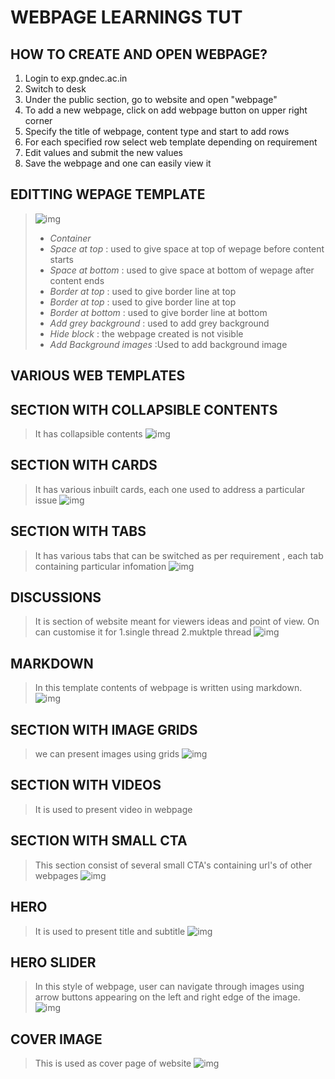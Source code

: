 # WEBPAGE LEARNINGS TUT
## HOW TO CREATE AND OPEN WEBPAGE?
1. Login to exp.gndec.ac.in
2. Switch to desk
3. Under the public section, go to website and open "webpage"
4. To add a new webpage, click on add webpage button on upper right corner
5. Specify the title of webpage, content type and start to add rows
6. For each specified row select web template depending on requirement
7. Edit values and submit the new values
8. Save the webpage and one can easily view it

## EDITTING WEPAGE TEMPLATE
>![img](Screenshot%20(267).png)
>* *Container* 
>* *Space at top* : used to give space at top of wepage before content starts
>* *Space at bottom* : used to give space at bottom of wepage after content ends
>* *Border at top* : used to give border line at top
>* *Border at top* : used to give border line at top
>* *Border at bottom* : used to give border line at bottom
>* *Add grey background* : used to add grey background
>* *Hide block* : the webpage created is not visible
>* *Add Background images* :Used to add background image

## VARIOUS WEB TEMPLATES 

## SECTION WITH COLLAPSIBLE CONTENTS
>It has collapsible contents
>![img](Screenshot%20(270).png)

## SECTION WITH CARDS
>It has various inbuilt cards, each one used to address a particular issue
> ![img](Screenshot%20(271).png)

## SECTION WITH TABS
>It has various tabs that can be switched as per requirement , each tab containing particular infomation 
> ![img](Screenshot%20(272).png)


## DISCUSSIONS
>It is section of website meant for viewers ideas and point of view. On can customise it for
> 1.single thread
> 2.muktple thread
> ![img](Screenshot%20(274).png)

## MARKDOWN
>In this template contents of webpage is written using markdown.
>![img](Screenshot%20(273).png)


## SECTION WITH IMAGE GRIDS
>we can present images using grids
>![img](Screenshot%20(276).png)

## SECTION WITH VIDEOS
>It is used to present video in webpage 


## SECTION WITH SMALL CTA
>This section consist of several small CTA's containing url's of other webpages
>![img](Screenshot%20(275).png)


## HERO
>It is used to present title and subtitle
>![img](Screenshot%20(277).png)

## HERO SLIDER
>In this style of webpage, user can navigate through images using arrow buttons appearing on the left and right edge of the image. 
>![img](Screenshot%20(278).png)


## COVER IMAGE 
>This is used as cover page of website
>![img](shutterstock-709918504.webp)

